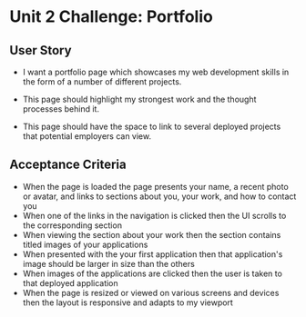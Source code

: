 # Unit 2 Challenge: Portfolio

## User Story

- I want a portfolio page which showcases my web development skills in the form of a number of different projects.

- This page should highlight my strongest work and the thought processes behind it. 

- This page should have the space to link to several deployed projects that potential employers can view.

## Acceptance Criteria

* When the page is loaded the page presents your name, a recent photo or avatar, and links to sections about you, your work, and how to contact you
* When one of the links in the navigation is clicked then the UI scrolls to the corresponding section
* When viewing the section about your work then the section contains titled images of your applications
* When presented with the your first application then that application's image should be larger in size than the others
* When images of the applications are clicked then the user is taken to that deployed application
* When the page is resized or viewed on various screens and devices then the layout is responsive and adapts to my viewport

